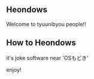
## Heondows
Welcome to tyuunibyou people!!

## How to Heondows
it's joke software near 'OSもどき'

enjoy!

